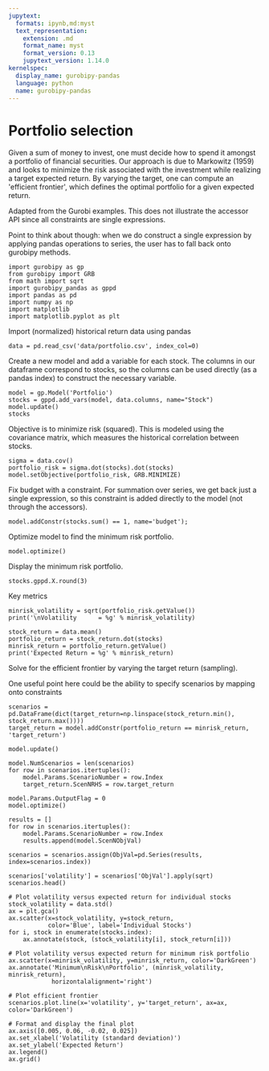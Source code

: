 ```yaml
---
jupytext:
  formats: ipynb,md:myst
  text_representation:
    extension: .md
    format_name: myst
    format_version: 0.13
    jupytext_version: 1.14.0
kernelspec:
  display_name: gurobipy-pandas
  language: python
  name: gurobipy-pandas
---
```


# Portfolio selection

Given a sum of money to invest, one must decide how to spend it amongst a portfolio of financial securities.  Our approach is due to Markowitz (1959) and looks to minimize the risk associated with the investment while realizing a target expected return.  By varying the target, one can compute an 'efficient frontier', which defines the optimal portfolio for a given expected return.

Adapted from the Gurobi examples. This does not illustrate the accessor API since all constraints are single expressions.

Point to think about though: when we do construct a single expression by applying pandas operations to series, the user has to fall back onto gurobipy methods.

```{code-cell} ipython3
import gurobipy as gp
from gurobipy import GRB
from math import sqrt
import gurobipy_pandas as gppd
import pandas as pd
import numpy as np
import matplotlib
import matplotlib.pyplot as plt
```

Import (normalized) historical return data using pandas

```{code-cell} ipython3
data = pd.read_csv('data/portfolio.csv', index_col=0)
```

Create a new model and add a variable for each stock. The columns in our dataframe correspond to stocks, so the columns can be used directly (as a pandas index) to construct the necessary variable.

```{code-cell} ipython3
model = gp.Model('Portfolio')
stocks = gppd.add_vars(model, data.columns, name="Stock")
model.update()
stocks
```

Objective is to minimize risk (squared).  This is modeled using the covariance matrix, which measures the historical correlation between stocks.

```{code-cell} ipython3
sigma = data.cov()
portfolio_risk = sigma.dot(stocks).dot(stocks)
model.setObjective(portfolio_risk, GRB.MINIMIZE)
```

Fix budget with a constraint. For summation over series, we get back just a single expression, so this constraint is added directly to the model (not through the accessors).

```{code-cell} ipython3
model.addConstr(stocks.sum() == 1, name='budget');
```

Optimize model to find the minimum risk portfolio.

```{code-cell} ipython3
model.optimize()
```

Display the minimum risk portfolio.

```{code-cell} ipython3
stocks.gppd.X.round(3)
```

Key metrics

```{code-cell} ipython3
minrisk_volatility = sqrt(portfolio_risk.getValue())
print('\nVolatility      = %g' % minrisk_volatility)

stock_return = data.mean()
portfolio_return = stock_return.dot(stocks)
minrisk_return = portfolio_return.getValue()
print('Expected Return = %g' % minrisk_return)
```

Solve for the efficient frontier by varying the target return (sampling).

One useful point here could be the ability to specify scenarios by mapping onto constraints

```{code-cell} ipython3
scenarios = pd.DataFrame(dict(target_return=np.linspace(stock_return.min(), stock_return.max())))
target_return = model.addConstr(portfolio_return == minrisk_return, 'target_return')

model.update()

model.NumScenarios = len(scenarios)
for row in scenarios.itertuples():
    model.Params.ScenarioNumber = row.Index
    target_return.ScenNRHS = row.target_return

model.Params.OutputFlag = 0
model.optimize()

results = []
for row in scenarios.itertuples():
    model.Params.ScenarioNumber = row.Index
    results.append(model.ScenNObjVal)

scenarios = scenarios.assign(ObjVal=pd.Series(results, index=scenarios.index))

scenarios['volatility'] = scenarios['ObjVal'].apply(sqrt)
scenarios.head()
```

```{code-cell} ipython3
# Plot volatility versus expected return for individual stocks
stock_volatility = data.std()
ax = plt.gca()
ax.scatter(x=stock_volatility, y=stock_return,
           color='Blue', label='Individual Stocks')
for i, stock in enumerate(stocks.index):
    ax.annotate(stock, (stock_volatility[i], stock_return[i]))

# Plot volatility versus expected return for minimum risk portfolio
ax.scatter(x=minrisk_volatility, y=minrisk_return, color='DarkGreen')
ax.annotate('Minimum\nRisk\nPortfolio', (minrisk_volatility, minrisk_return),
            horizontalalignment='right')

# Plot efficient frontier
scenarios.plot.line(x='volatility', y='target_return', ax=ax, color='DarkGreen')

# Format and display the final plot
ax.axis([0.005, 0.06, -0.02, 0.025])
ax.set_xlabel('Volatility (standard deviation)')
ax.set_ylabel('Expected Return')
ax.legend()
ax.grid()
```
